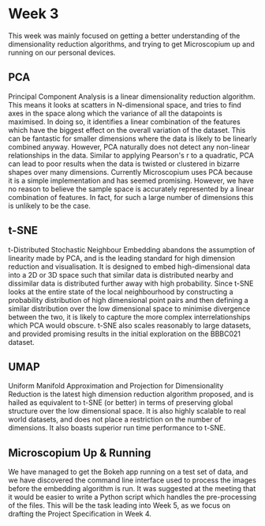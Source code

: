 # Week 3

This week was mainly focused on getting a better understanding of the dimensionality reduction algorithms, and trying to get Microscopium
up and running on our personal devices.

## PCA
Principal Component Analysis is a linear dimensionality reduction algorithm. This means it looks at scatters in N-dimensional space, and tries
to find axes in the space along which the variance of all the datapoints is maximised. In doing so, it identifies a linear combination of the features
which have the biggest effect on the overall variation of the dataset. This can be fantastic for smaller dimensions where the data is likely
to be linearly combined anyway.
However, PCA naturally does not detect any non-linear relationships in the data. Similar to applying Pearson's r to a quadratic, PCA can lead
to poor results when the data is twisted or clustered in bizarre shapes over many dimensions. Currently Microscopium uses PCA because it is
a simple implementation and has seemed promising. However, we have no reason to believe the sample space is accurately represented by a linear
combination of features. In fact, for such a large number of dimensions this is unlikely to be the case.

## t-SNE
t-Distributed Stochastic Neighbour Embedding abandons the assumption of linearity made by PCA, and is the leading standard for high dimension
reduction and visualisation. It is designed to embed high-dimensional data into a 2D or 3D space such that similar data is distributed nearby
and dissimilar data is distributed further away with high probability. Since t-SNE looks at the entire state of the local neighbourhood
by constructing a probability distribution of high dimensional point pairs and then defining a similar distribution over the low dimensional
space to minimise divergence between the two, it is likely to capture the more complex interrelationships which PCA would obscure. t-SNE also
scales reasonably to large datasets, and provided promising results in the initial exploration on the BBBC021 dataset.

## UMAP
Uniform Manifold Approximation and Projection for Dimensionality Reduction is the latest high dimension reduction algorithm proposed, and is
hailed as equivalent to t-SNE (or better) in terms of preserving global structure over the low dimensional space. It is also highly scalable
to real world datasets, and does not place a restriction on the number of dimensions. It also boasts superior run time performance to t-SNE.

## Microscopium Up & Running
We have managed to get the Bokeh app running on a test set of data, and we have discovered the command line interface used to process the images
before the embedding algorithm is run. It was suggested at the meeting that it would be easier to write a Python script which handles the pre-processing
of the files. This will be the task leading into Week 5, as we focus on drafting the Project Specification in Week 4. 
